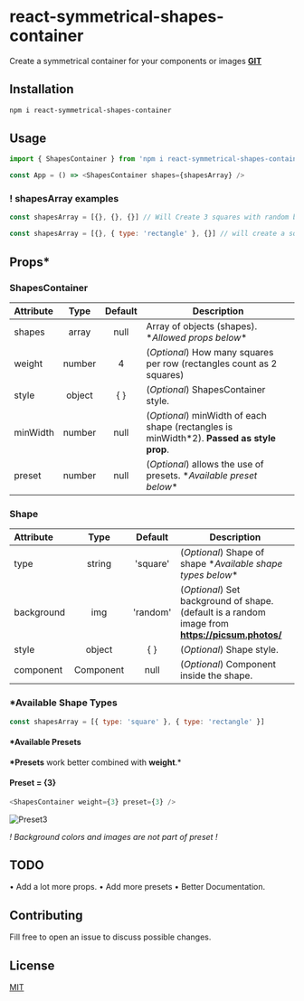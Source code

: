 # react-symmetrical-shapes-container

Create a symmetrical container for your components or images [**GIT**](https://github.com/aapostolou/react-symmetrical-shapes-container)

## Installation

```bash
npm i react-symmetrical-shapes-container
```

## Usage

```javascript
import { ShapesContainer } from 'npm i react-symmetrical-shapes-container'

const App = () => <ShapesContainer shapes={shapesArray} />
```

### ! shapesArray examples

```javascript
const shapesArray = [{}, {}, {}] // Will Create 3 squares with random background

const shapesArray = [{}, { type: 'rectangle' }, {}] // will create a square-rectangle-square pattern with random background
```

## Props\*

### ShapesContainer

| Attribute |  Type  | Default | Description                                                                                |
| :-------- | :----: | :-----: | ------------------------------------------------------------------------------------------ |
| shapes    | array  |  null   | Array of objects (shapes). \*_Allowed props below_\*                                       |
| weight    | number |    4    | (_Optional_) How many squares per row (rectangles count as 2 squares)                      |
| style     | object |   { }   | (_Optional_) ShapesContainer style.                                                        |
| minWidth  | number |  null   | (_Optional_) minWidth of each shape (rectangles is minWidth\*2). **Passed as style prop**. |
| preset    | number |  null   | (_Optional_) allows the use of presets. \*_Available preset below_\*                       |

### Shape

| Attribute  |   Type    | Default  | Description                                                                                      |
| :--------- | :-------: | :------: | ------------------------------------------------------------------------------------------------ |
| type       |  string   | 'square' | (_Optional_) Shape of shape \*_Available shape types below_\*                                    |
| background |    img    | 'random' | (_Optional_) Set background of shape. (default is a random image from **https://picsum.photos/** |
| style      |  object   |   { }    | (_Optional_) Shape style.                                                                        |
| component  | Component |   null   | (_Optional_) Component inside the shape.                                                         |

### \*Available Shape Types

```javascript
const shapesArray = [{ type: 'square' }, { type: 'rectangle' }]
```

#### \*Available Presets

**\*Presets** work better combined with **weight**.\*

#### Preset = {3}

```javascript
<ShapesContainer weight={3} preset={3} />
```

![Preset3](https://i.ibb.co/cyPn8pk/image.png)

_! Background colors and images are not part of preset !_

## TODO

• Add a lot more props.
• Add more presets
• Better Documentation.

## Contributing

Fill free to open an issue to discuss possible changes.

## License

[MIT](https://choosealicense.com/licenses/mit/)
